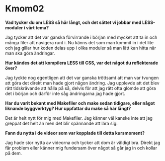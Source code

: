 Kmom02
===============================

**Vad tycker du om LESS så här långt, och det sättet vi jobbar med LESS-moduler i vårt tema?**

Jag tycker att det var ganska förvirrande i början med mycket att ta in och många filer att navigera runt i. Nu känns det som man kommit in i det lite och jag gillar hur koden delas upp i olika moduler så man lätt kan hitta när man ska göra ändringar.


**Hur kändes det att kompilera LESS till CSS, var det något du reflekterade över?**

Jag tyckte nog egentligen att det var ganska tröttsamt att man var tvungen att göra det direkt man hade gjort någon ändring. Jag upplevde att det blev rätt tidskrävande att hålla på så, delvis för att jag rätt ofta glömde att göra det i början och därför inte såg ändringarna jag hade gjort.


**Har du varit bekant med Makefiler och make sedan tidigare, eller något liknande byggverktyg? Hur uppfattar du make så här långt?**

Det är helt nytt för mig med Makefiler. Jag känner väl kanske inte att jag greppat det helt än men det blir spännande att lära sig.


**Fann du nytta i de videor som var kopplade till detta kursmoment?**

Jag hade stor nytta av videorna och tycker att dom är väldigt bra. Direkt jag får problem eller känner mig fundersam över något så går jag in och kollar på dem.  
